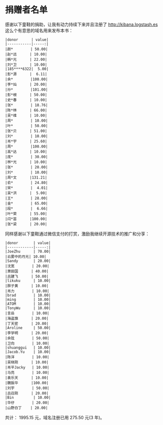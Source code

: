 捐赠者名单
===============

感谢以下童鞋的捐助，让我有动力持续下来并且注册了 <http://kibana.logstash.es> 这么个有意思的域名用来发布本书：

    |donor      | value|
    |-----------|-----:|
    |颜*        | 50.00|
    |赵*远      | 10.00|
    |韩*光      | 22.00|
    |刘*卫      | 10.00|
    |185****6322|  5.00|
    |彭*源      |  6.11|
    |余*        |100.00|
    |李*灿      | 20.00|
    |孙*        |101.00|
    |彭*根      | 50.00|
    |史*春      | 10.00|
    |张*        | 18.76|
    |陈*林      | 66.00|
    |吴*维      | 10.00|
    |周*        | 10.00|
    |叶*        | 50.00|
    |张*贝      | 51.00|
    |刘*        | 10.00|
    |肖*宇      | 25.60|
    |周*        |100.00|
    |高*达      | 10.00|
    |庞*        | 30.00|
    |林*光      | 10.00|
    |张*        | 20.00|
    |刘*        | 10.00|
    |周*文      |131.21|
    |俞*        | 24.80|
    |宋*        |  4.01|
    |吴*洪      |  5.00|
    |王*        | 28.00|
    |金*        | 65.00|
    |段*        |  6.66|
    |叶*荣      | 55.00|
    |闫*苗      |100.00|
    |张*梁      | 20.00|

同样感谢以下童鞋通过微信支付的打赏，激励我继续开源技术的推广和分享：

    |donor       | value|
    |------------|-----:|
    |JoeZhu      | 70.00|
    |云雾中的月光| 10.00|
    |Sandy       | 20.00|
    |沈宽        | 20.00|
    |萧田国      | 40.00|
    |吕建飞      | 50.00|
    |likuku      | 10.00|
    |胖子黄      | 10.00|
    |肖力        | 10.00|
    |brad        | 10.00|
    |ming        | 10.00|
    |ATOM        | 10.00|
    |TonyWu      | 10.00|
    |言岳        | 10.00|
    |海盗旗      | 20.00|
    |丁天密      | 20.00|
    |Aroline     | 50.00|
    |李学明      | 20.00|
    |余弦        | 50.00|
    |卫向        | 10.00|
    |shuanggui   | 10.00|
    |Jacob.Yu    | 10.00|
    |陈洋        | 10.00|
    |吴晓刚      | 10.00|
    |肖平Jacky   | 10.00|
    |马亮        | 10.00|
    |袁乐天      | 10.00|
    |魏振华      |100.00|
    |刘宇        | 50.00|
    |吕召刚      | 20.00|
    |Bin         | 10.00|
    |华仔        | 20.00|
    |山野白丁    | 20.00|

共计： 1995.15 元，域名注册已用 275.50 元(3 年)。
